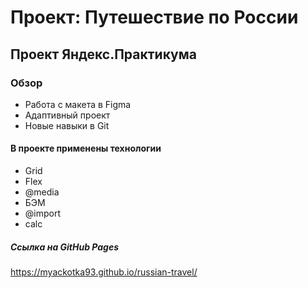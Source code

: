 # Проект: Путешествие по России
## Проект Яндекс.Практикума
### Обзор
* Работа с макета в Figma
* Адаптивный проект
* Новые навыки в Git

#### В проекте применены технологии
- Grid
- Flex
- @media
- БЭМ
- @import
- calc

##### Ссылка на GitHub Pages
https://myackotka93.github.io/russian-travel/